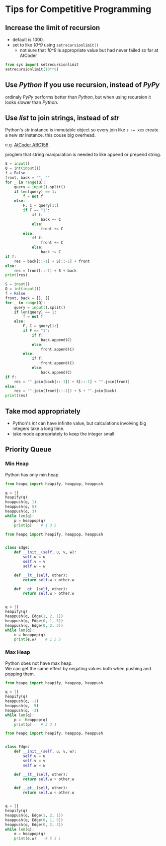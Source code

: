 # Tips for Competitive Programming


## Increase the limit of recursion

- default is 1000.  
- set to like *10^9* using `setrecursionlimit()`
  - not sure that *10^9* is appropriate value but had never failed so far at AtCoder

```python
from sys import setrecursionlimit
setrecursionlimit(10**9)
```

## Use *Python* if you use recursion, instead of *PyPy*

ordinaly *PyPy* performs better than *Python*, but when using recursion it looks slower than *Python*.


## Use *list* to join strings, instead of *str*

Python's *str* instance is immutable object so every join like `s += xxx` create a new *str* instance. this couse big overhead.


e.g. [AtCoder ABC158](https://atcoder.jp/contests/abc158/tasks/abc158_d:embed:cite)

proglem that string manipulation is needed to like append or prepend string.

```python title="Using str (1975 ms)"
S = input()
Q = int(input())
f = False
front, back = "", ""
for _ in range(Q):
    query = input().split()
    if len(query) == 1:
        f = not f
    else:
        F, C = query[1:]
        if F == "1":
            if f:
                back += C
            else:
                front += C
        else:
            if f:
                front += C
            else:
                back += C
if f:
    res = back[::-1] + S[::-1] + front
else:
    res = front[::-1] + S + back
print(res)
```

```python title="Using list (295 ms)"
S = input()
Q = int(input())
f = False
front, back = [], []
for _ in range(Q):
    query = input().split()
    if len(query) == 1:
        f = not f
    else:
        F, C = query[1:]
        if F == "1":
            if f:
                back.append(C)
            else:
                front.append(C)
        else:
            if f:
                front.append(C)
            else:
                back.append(C)
if f:
    res = "".join(back[::-1]) + S[::-1] + "".join(front)
else:
    res = "".join(front[::-1]) + S + "".join(back)
print(res)
```

## Take mod appropriately

- Python's *int* can have infinite value, but calculations involving big integers take a long time.  
- take mode appropriately to keep the integer small

## Priority Queue

### Min Heap

Python has only min heap.  

```py
from heapq import heapify, heappop, heappush

q = []
heapify(q)
heappush(q, 1)
heappush(q, 5)
heappush(q, 3)
while len(q):
    p = heappop(q)
    print(p)    # 1 3 5
```

```py
from heapq import heapify, heappop, heappush


class Edge:
    def __init__(self, u, v, w):
        self.u = u
        self.v = v
        self.w = w

    def __lt__(self, other):
        return self.w < other.w

    def __gt__(self, other):
        return self.w > other.w


q = []
heapify(q)
heappush(q, Edge(1, 2, 1))
heappush(q, Edge(0, 1, 5))
heappush(q, Edge(0, 2, 3))
while len(q):
    e = heappop(q)
    print(e.w)    # 1 3 5
```

### Max Heap

Python does not have max heap.  
We can get the same effect by negating values both when pushing and popping them.   

```py
from heapq import heapify, heappop, heappush

q = []
heapify(q)
heappush(q, -1)
heappush(q, -5)
heappush(q, -3)
while len(q):
    p = -heappop(q)
    print(p)    # 5 3 1
```

```py
from heapq import heapify, heappop, heappush


class Edge:
    def __init__(self, u, v, w):
        self.u = u
        self.v = v
        self.w = w

    def __lt__(self, other):
        return self.w > other.w

    def __gt__(self, other):
        return self.w < other.w


q = []
heapify(q)
heappush(q, Edge(1, 2, 1))
heappush(q, Edge(0, 1, 5))
heappush(q, Edge(0, 2, 3))
while len(q):
    e = heappop(q)
    print(e.w)    # 5 3 1
```
